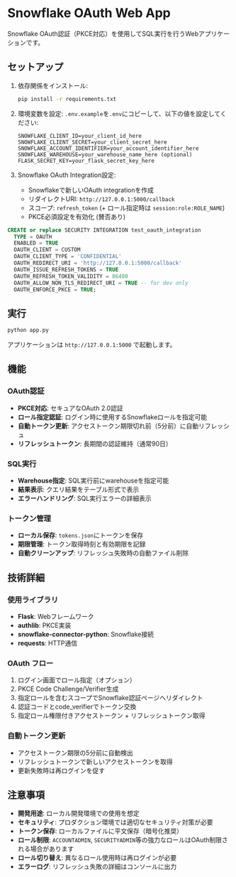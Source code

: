# Snowflake OAuth Web App

Snowflake OAuth認証（PKCE対応）を使用してSQL実行を行うWebアプリケーションです。

## セットアップ

1. 依存関係をインストール:
   ```bash
   pip install -r requirements.txt
   ```

2. 環境変数を設定:
   `.env.example`を`.env`にコピーして、以下の値を設定してください:
   ```
   SNOWFLAKE_CLIENT_ID=your_client_id_here
   SNOWFLAKE_CLIENT_SECRET=your_client_secret_here
   SNOWFLAKE_ACCOUNT_IDENTIFIER=your_account_identifier_here
   SNOWFLAKE_WAREHOUSE=your_warehouse_name_here (optional)
   FLASK_SECRET_KEY=your_flask_secret_key_here
   ```

3. Snowflake OAuth Integration設定:
   - Snowflakeで新しいOAuth integrationを作成
   - リダイレクトURI: `http://127.0.0.1:5000/callback`
   - スコープ: `refresh_token` (+ ロール指定時は `session:role:ROLE_NAME`)
   - PKCE必須設定を有効化 (賛否あり)

```sql
CREATE or replace SECURITY INTEGRATION test_oauth_integration
  TYPE = OAUTH
  ENABLED = TRUE
  OAUTH_CLIENT = CUSTOM
  OAUTH_CLIENT_TYPE = 'CONFIDENTIAL'
  OAUTH_REDIRECT_URI = 'http://127.0.0.1:5000/callback' 
  OAUTH_ISSUE_REFRESH_TOKENS = TRUE
  OAUTH_REFRESH_TOKEN_VALIDITY = 86400
  OAUTH_ALLOW_NON_TLS_REDIRECT_URI = TRUE -- for dev only
  OAUTH_ENFORCE_PKCE = TRUE;
```

## 実行

```bash
python app.py
```

アプリケーションは `http://127.0.0.1:5000` で起動します。

## 機能

### OAuth認証
- **PKCE対応**: セキュアなOAuth 2.0認証
- **ロール指定認証**: ログイン時に使用するSnowflakeロールを指定可能
- **自動トークン更新**: アクセストークン期限切れ前（5分前）に自動リフレッシュ
- **リフレッシュトークン**: 長期間の認証維持（通常90日）

### SQL実行
- **Warehouse指定**: SQL実行前にwarehouseを指定可能
- **結果表示**: クエリ結果をテーブル形式で表示
- **エラーハンドリング**: SQL実行エラーの詳細表示

### トークン管理
- **ローカル保存**: `tokens.json`にトークンを保存
- **期限管理**: トークン取得時刻と有効期限を記録
- **自動クリーンアップ**: リフレッシュ失敗時の自動ファイル削除

## 技術詳細

### 使用ライブラリ
- **Flask**: Webフレームワーク
- **authlib**: PKCE実装
- **snowflake-connector-python**: Snowflake接続
- **requests**: HTTP通信

### OAuth フロー
1. ログイン画面でロール指定（オプション）
2. PKCE Code Challenge/Verifier生成
3. 指定ロールを含むスコープでSnowflake認証ページへリダイレクト
4. 認証コードとcode_verifierでトークン交換
5. 指定ロール権限付きアクセストークン + リフレッシュトークン取得

### 自動トークン更新
- アクセストークン期限の5分前に自動検出
- リフレッシュトークンで新しいアクセストークンを取得
- 更新失敗時は再ログインを促す

## 注意事項

- **開発用途**: ローカル開発環境での使用を想定
- **セキュリティ**: プロダクション環境では適切なセキュリティ対策が必要
- **トークン保存**: ローカルファイルに平文保存（暗号化推奨）
- **ロール制限**: `ACCOUNTADMIN`, `SECURITYADMIN`等の強力なロールはOAuth制限される場合があります
- **ロール切り替え**: 異なるロール使用時は再ログインが必要
- **エラーログ**: リフレッシュ失敗の詳細はコンソールに出力
